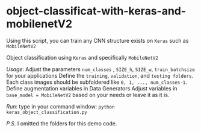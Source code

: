 # object-classificat-with-keras-and-mobilenetV2
Using this script, you can train any CNN structure exists on `Keras` such as `MobileNetV2`

 Object classification using `Keras` and specifically `MobileNetV2`

 *Usage*:
 Adjust the parameters `num_classes` , `SIZE_h`, `SIZE_w`, `train_batchsize` for your applications
 Define the `training`, `validation`, and `testing folders`. Each class images should be subfoldered like `0, 1, ..., num_classes-1`. 
 Define augmentation variables in Data Generators
 Adjust variables in `base_model = MobileNetV2` based on your needs or leave it as it is.

 *Run*:
 type in your command window: `python keras_object_classification.py`

 *P.S.* I omitted the folders for this demo code.

